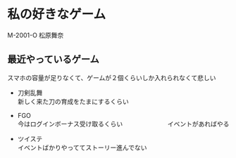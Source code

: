 # 私の好きなゲーム
M-2001-O
松原舞奈

## 最近やっているゲーム
スマホの容量が足りなくて、ゲームが２個くらいしか入れられなくて悲しい

* 刀剣乱舞  
	新しく来た刀の育成をたまにするくらい

* FGO  
	今はログインボーナス受け取るくらい
　　　　　　　イベントがあればやる

* ツイステ  
	イベントばかりやっててストーリー進んでない